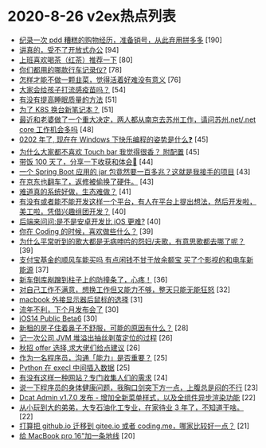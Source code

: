 # 2020-8-26 v2ex热点列表

+ [纪录一次 pdd 糟糕的购物经历，准备销号，从此弃用拼多多](https://www.v2ex.com/t/701452#reply190) [190]
+ [讲真的，受不了开放式办公](https://www.v2ex.com/t/701470#reply94) [94]
+ [上班喜欢喝茶（红茶）推荐一下](https://www.v2ex.com/t/701438#reply80) [80]
+ [你们都用的哪款行车记录仪?](https://www.v2ex.com/t/701440#reply78) [78]
+ [怎样才能不做一颗韭菜，觉得活着好难没有意义](https://www.v2ex.com/t/701548#reply76) [76]
+ [大家会给孩子打流感疫苗吗？](https://www.v2ex.com/t/701500#reply54) [54]
+ [有没有提高睡眠质量的方法](https://www.v2ex.com/t/701442#reply51) [51]
+ [为了 K8S 换台新笔记本？](https://www.v2ex.com/t/701566#reply51) [51]
+ [最近和老婆做了一个重大决定，两人都从南京去苏州工作，请问苏州.net/.net core 工作机会多吗](https://www.v2ex.com/t/701476#reply48) [48]
+ [0202 年了, 现在在 Windows 下快乐编程的姿势是什么❓](https://www.v2ex.com/t/701485#reply45) [45]
+ [为什么大家都不喜欢 Touch bar 我觉得很香？ 附配置](https://www.v2ex.com/t/701528#reply45) [45]
+ [带饭 100 天了，分享一下收获和体会😬](https://www.v2ex.com/t/701551#reply44) [44]
+ [一个 Spring Boot 应用的 jar 包竟然要一百多兆？这就是我接手的项目](https://www.v2ex.com/t/701488#reply43) [43]
+ [在京东也翻车了，返修被偷换了硬件。](https://www.v2ex.com/t/701579#reply43) [43]
+ [难道真的系统好做，生态难做？](https://www.v2ex.com/t/701462#reply41) [41]
+ [有没有或者能不能开发这样一个平台，有人在平台上提出想法，然后开发啦，美工啦，凭借兴趣组团开发？](https://www.v2ex.com/t/701448#reply40) [40]
+ [后端来问问:是不是安卓开发比 iOS 更难?](https://www.v2ex.com/t/701491#reply40) [40]
+ [你在 Coding 的时候，喜欢做些什么？](https://www.v2ex.com/t/701466#reply39) [39]
+ [为什么平常听到的歌大都是无病呻吟的怨妇/夫歌，有意思歌都去哪了呢？](https://www.v2ex.com/t/701558#reply39) [39]
+ [支付宝基金的顺风车能买吗 有点闲钱不甘于放余额宝 买了个影视的和电车新能源](https://www.v2ex.com/t/701512#reply37) [37]
+ [新车倒库剐蹭到柱子上的防撞条了，心疼！](https://www.v2ex.com/t/701478#reply36) [36]
+ [对自己工作不满意，想换工作但又能力不够，整天只能无能狂怒](https://www.v2ex.com/t/701652#reply32) [32]
+ [macbook 外接显示器后鼠标的选择](https://www.v2ex.com/t/701508#reply31) [31]
+ [流年不利，下个月发布会了](https://www.v2ex.com/t/701449#reply30) [30]
+ [iOS14 Public Beta6](https://www.v2ex.com/t/701457#reply30) [30]
+ [新租的房子住着鼻子不舒服，可能的原因有什么？](https://www.v2ex.com/t/701495#reply28) [28]
+ [记一次公司 JVM 堆溢出抽丝剥茧定位的过程](https://www.v2ex.com/t/701513#reply26) [26]
+ [秋招 offer 选择,求大佬们给点建议](https://www.v2ex.com/t/701662#reply26) [26]
+ [作为一名程序员，沟通「能力」是否重要？](https://www.v2ex.com/t/701525#reply25) [25]
+ [Python 在 execl 中间插入数据](https://www.v2ex.com/t/701612#reply25) [25]
+ [有没有这样一种网站？专门收集人们的需求](https://www.v2ex.com/t/701567#reply24) [24]
+ [说一下程序员的身体健康问题，我胸口剑突下方一点，上腹总是闷的不行](https://www.v2ex.com/t/701608#reply23) [23]
+ [Dcat Admin v1.7.0 发布 - 增加全新菜单样式，以及全组件异步渲染功能](https://www.v2ex.com/t/701454#reply22) [22]
+ [从小玩到大的弟弟，大专石油化工专业，在家待业 3 年了，不知道干啥。](https://www.v2ex.com/t/701623#reply22) [22]
+ [打算把 github.io 迁移到 gitee.io 或者 coding.me，哪家比较好一点？](https://www.v2ex.com/t/701487#reply21) [21]
+ [给 MacBook pro 16"加一条地线](https://www.v2ex.com/t/701549#reply20) [20]
